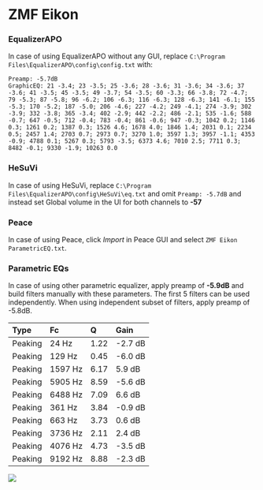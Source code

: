 # ZMF Eikon

### EqualizerAPO
In case of using EqualizerAPO without any GUI, replace `C:\Program Files\EqualizerAPO\config\config.txt`
with:
```
Preamp: -5.7dB
GraphicEQ: 21 -3.4; 23 -3.5; 25 -3.6; 28 -3.6; 31 -3.6; 34 -3.6; 37 -3.6; 41 -3.5; 45 -3.5; 49 -3.7; 54 -3.5; 60 -3.3; 66 -3.8; 72 -4.7; 79 -5.3; 87 -5.8; 96 -6.2; 106 -6.3; 116 -6.3; 128 -6.3; 141 -6.1; 155 -5.3; 170 -5.2; 187 -5.0; 206 -4.6; 227 -4.2; 249 -4.1; 274 -3.9; 302 -3.9; 332 -3.8; 365 -3.4; 402 -2.9; 442 -2.2; 486 -2.1; 535 -1.6; 588 -0.7; 647 -0.5; 712 -0.4; 783 -0.4; 861 -0.6; 947 -0.3; 1042 0.2; 1146 0.3; 1261 0.2; 1387 0.3; 1526 4.6; 1678 4.0; 1846 1.4; 2031 0.1; 2234 0.5; 2457 1.4; 2703 0.7; 2973 0.7; 3270 1.0; 3597 1.3; 3957 -1.1; 4353 -0.9; 4788 0.1; 5267 0.3; 5793 -3.5; 6373 4.6; 7010 2.5; 7711 0.3; 8482 -0.1; 9330 -1.9; 10263 0.0
```

### HeSuVi
In case of using HeSuVi, replace `C:\Program Files\EqualizerAPO\config\HeSuVi\eq.txt` and omit `Preamp:
-5.7dB` and instead set Global volume in the UI for both channels to **-57**

### Peace
In case of using Peace, click *Import* in Peace GUI and select `ZMF Eikon ParametricEQ.txt`.

### Parametric EQs
In case of using other parametric equalizer, apply preamp of **-5.9dB** and build filters manually
with these parameters. The first 5 filters can be used independently.
When using independent subset of filters, apply preamp of -5.8dB.

| Type    | Fc      |    Q | Gain    |
|:--------|:--------|:-----|:--------|
| Peaking | 24 Hz   | 1.22 | -2.7 dB |
| Peaking | 129 Hz  | 0.45 | -6.0 dB |
| Peaking | 1597 Hz | 6.17 | 5.9 dB  |
| Peaking | 5905 Hz | 8.59 | -5.6 dB |
| Peaking | 6488 Hz | 7.09 | 6.6 dB  |
| Peaking | 361 Hz  | 3.84 | -0.9 dB |
| Peaking | 663 Hz  | 3.73 | 0.6 dB  |
| Peaking | 3736 Hz | 2.11 | 2.4 dB  |
| Peaking | 4076 Hz | 4.73 | -3.5 dB |
| Peaking | 9192 Hz | 8.88 | -2.3 dB |

![](https://raw.githubusercontent.com/jaakkopasanen/AutoEq/master/results/innerfidelity/sbaf-serious/ZMF%20Eikon/ZMF%20Eikon.png)